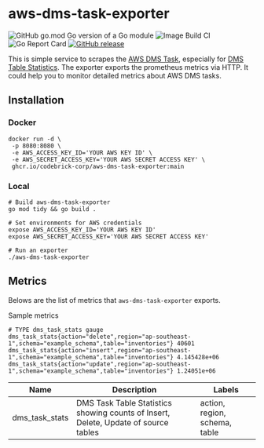 # aws-dms-task-exporter
![GitHub go.mod Go version of a Go module](https://img.shields.io/github/go-mod/go-version/codebrick-corp/aws-dms-task-exporter.svg)
![Image Build CI](https://github.com/codebrick-corp/aws-dms-task-exporter/actions/workflows/build.yml/badge.svg)
![Go Report Card](https://goreportcard.com/report/github.com/codebrick-corp/dms-statistics-exporter)
[![GitHub release](https://img.shields.io/github/release/codebrick-corp/aws-dms-task-exporter.svg)](https://gitHub.com/codebrick-corp/aws-dms-task-exporter/releases/)

 This is simple service to scrapes the [AWS DMS Task](https://docs.aws.amazon.com/dms/latest/userguide/CHAP_Monitoring.html), especially for [DMS Table Statistics](https://docs.aws.amazon.com/dms/latest/userguide/CHAP_Monitoring.html#CHAP_Tasks.CustomizingTasks.TableState). The exporter exports the prometheus metrics via HTTP. It could help you to monitor detailed metrics about AWS DMS tasks.


## Installation

### Docker
```shell
docker run -d \
 -p 8080:8080 \
 -e AWS_ACCESS_KEY_ID='YOUR AWS KEY ID' \
 -e AWS_SECRET_ACCESS_KEY='YOUR AWS SECRET ACCESS KEY' \
 ghcr.io/codebrick-corp/aws-dms-task-exporter:main
```

### Local
```shell
# Build aws-dms-task-exporter
go mod tidy && go build .

# Set environments for AWS credentials
expose AWS_ACCESS_KEY_ID='YOUR AWS KEY ID'
expose AWS_SECRET_ACCESS_KEY='YOUR AWS SECRET ACCESS KEY'

# Run an exporter
./aws-dms-task-exporter 
```

## Metrics
Belows are the list of metrics that `aws-dms-task-exporter` exports.

Sample metrics
```
# TYPE dms_task_stats gauge
dms_task_stats{action="delete",region="ap-southeast-1",schema="example_schema",table="inventories"} 40601
dms_task_stats{action="insert",region="ap-southeast-1",schema="example_schema",table="inventories"} 4.145428e+06
dms_task_stats{action="update",region="ap-southeast-1",schema="example_schema",table="inventories"} 1.24051e+06
```

Name | Description | Labels
-----|-----|-----
dms_task_stats | DMS Task Table Statistics showing counts of Insert, Delete, Update of source tables | action, region, schema, table
